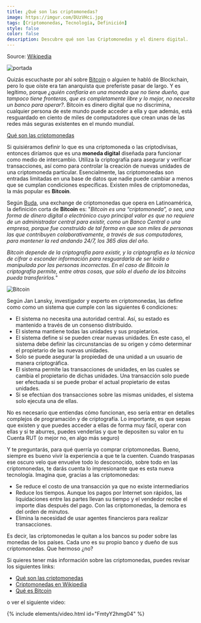 ```yaml
---
title: ¿Qué son las criptomonedas?
image: https://imgur.com/DUzVHci.jpg
tags: [Criptomonedas, Tecnología, Definición]
style: false
color: false
description: Descubre qué son las Criptomonedas y el dinero digital.
---
```


Source: [Wikipedia](https://es.wikipedia.org/wiki/Criptomoneda)

![portada](https://imgur.com/DUzVHci.jpg)


Quizás escuchaste por ahí sobre [Bitcoin](https://www.tiocripto.com/blog/que-es-bitcoin) o alguien te habló de Blockchain, pero lo que oíste era tan anarquista que preferiste pasar de largo. Y es legítimo, porque *¿quién confiaría en una moneda que no tiene dueño, que tampoco tiene fronteras, que es completamente libre y lo mejor, no necesita un banco para operar?*. Bitcoin es dinero digital que no discrimina, cualquier persona de este mundo puede acceder a ella y que además, está resguardado en ciento de miles de computadores que crean unas de las redes más seguras existentes en el mundo mundial.

[Qué son las criptomonedas](https://cdn.memegenerator.es/imagenes/memes/full/28/29/28296037.jpg)

Si quisiéramos definir lo que es una criptomoneda o las criptodivisas, entonces diríamos que es una **moneda digital** diseñada para funcionar como medio de intercambio. Utiliza la criptografía para asegurar y verificar transacciones, así como para controlar la creación de nuevas unidades de una criptomoneda particular. Esencialmente, las criptomonedas son entradas limitadas en una base de datos que nadie puede cambiar a menos que se cumplan condiciones específicas. Existen miles de criptomonedas, la más popular es **Bitcoin**.


Según [Buda](https://buda.com/registro?rf=4FZE2XUQD), una exchange de criptomonedas que opera en Latinoamérica, la definición corta de **Bitcoin** es: "*Bitcoin es una “criptomoneda”, o sea, una forma de dinero digital o electrónico cuyo principal valor es que no requiere de un administrador central para existir, como un Banco Central o una empresa, porque fue construido de tal forma en que son miles de personas las que contribuyen colaborativamente, a través de sus computadores, para mantener la red andando 24/7, los 365 días del año.*

*Bitcoin depende de la criptografía para existir, y la criptografía es la técnica de cifrar o esconder información para resguardarla de ser leída o manipulada por las personas incorrectas. En el caso de Bitcoin la criptografía permite, entre otras cosas, que sólo el dueño de los bitcoins pueda transferirlos.*"

![Bitcoin](https://i.pinimg.com/originals/32/4b/99/324b99bf03869e91fc6807e854d7e616.gif)

Según Jan Lansky, investigador y experto en criptomonedas, las define como como un sistema que cumple con las siguientes 6 condiciones:

- El sistema no necesita una autoridad central. Así, su estado es mantenido a través de un consenso distribuido.
- El sistema mantiene todas las unidades y sus propietarios.
- El sistema define si se pueden crear nuevas unidades. En este caso, el sistema debe definir las circunstancias de su origen y cómo determinar el propietario de las nuevas unidades.
- Solo se puede asegurar la propiedad de una unidad a un usuario de manera criptográfica.
- El sistema permite las transacciones de unidades, en las cuales se cambia el propietario de dichas unidades. Una transacción solo puede ser efectuada si se puede probar el actual propietario de estas unidades.
- Si se efectúan dos transacciones sobre las mismas unidades, el sistema solo ejecuta una de ellas.

No es necesario que entiendas cómo funcionan, eso sería entrar en detalles complejos de programación y de criptografía. Lo importante, es que sepas que existen y que puedes acceder a ellas de forma muy fácil, operar con ellas y si te aburres, puedes venderlas y que te depositen su valor en tu Cuenta RUT (o mejor no, en algo más seguro)

Y te preguntarás, para qué querría yo comprar criptomonedas. Bueno, siempre es bueno vivir la experiencia a que te la cuenten. Cuando traspasas ese oscuro velo que envuelve todo lo desconocido, sobre todo en las criptomonedas, te darás cuenta lo impresionante que es esta nueva tecnología. Imagina que, gracias a las criptomonedas:

- Se reduce el costo de una transacción ya que no existe intermediarios
- Reduce los tiempos. Aunque los pagos por Internet son rápidos, las liquidaciones entre las partes llevan su tiempo y el vendedor recibe el importe días después del pago. Con las criptomonedas, la demora es del orden de minutos.
- Elimina la necesidad de usar agentes financieros para realizar transacciones.

Es decir, las criptomonedas le quitan a los bancos su poder sobre las monedas de los países. Cada uno es su propio banco y dueño de sus criptomonedas. Que hermoso ¿no?

Si quieres tener más información sobre las criptomonedas, puedes revisar los siguientes links:

- [Qué son las criptomonedas](https://soporte.buda.com/es/articles/1005280-que-son-las-criptomonedas)
- [Criptomonedas en Wikipedia](https://es.wikipedia.org/wiki/Criptomoneda)
- [Qué es Bitcoin](https://www.tiocripto.com/blog/que-es-bitcoin)

o ver el siguiente video:

{% include elements/video.html id="FmtyY2hmg04" %}
